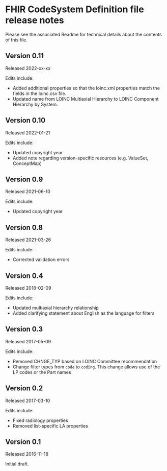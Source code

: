 # FHIR CodeSystem Definition file release notes

Please see the associated Readme for technical details about the contents of this file.

## Version 0.11
Released 2022-xx-xx

Edits include:
- Added additional properties so that the loinc.xml properties match the fields in the loinc.csv file.
- Updated name from LOINC Multiaxial Hierarchy to LOINC Component Hierarchy by System.


## Version 0.10
Released 2022-01-21

Edits include:
- Updated copyright year
- Added note regarding version-specific resources (e.g. ValueSet, ConceptMap)

## Version 0.9
Released 2021-06-10

Edits include:
- Updated copyright year

## Version 0.8
Released 2021-03-26

Edits include:
- Corrected validation errors

## Version 0.4
Released 2018-02-09

Edits include:
- Updated multiaxial hierarchy relationship
- Added clarifying statement about English as the language for filters

## Version 0.3
Released 2017-05-09

Edits include:
- Removed CHNGE_TYP based on LOINC Committee recommendation
- Change filter types from `code` to `coding`. This change allows use of the LP codes or the Part names

## Version 0.2
Released 2017-03-10

Edits include:
- Fixed radiology properties
- Removed list-specific LA properties

## Version 0.1
Released 2016-11-18

Initial draft.
